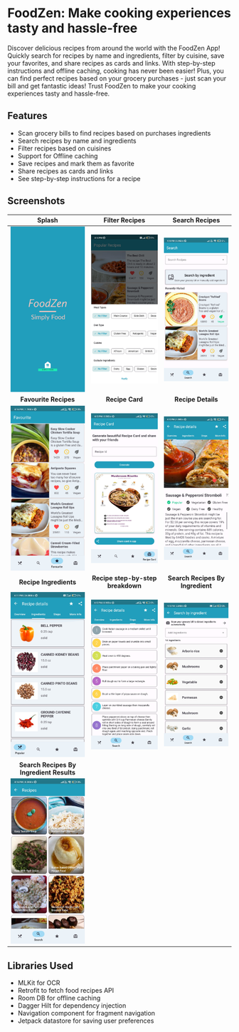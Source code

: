 # FoodZen: Make cooking experiences tasty and hassle-free

Discover delicious recipes from around the world with the FoodZen App! Quickly search for recipes by name and ingredients, filter by cuisine, save your favorites, and share recipes as cards and links. With step-by-step instructions and offline caching, cooking has never been easier! Plus, you can find perfect recipes based on your grocery purchases - just scan your bill and get fantastic ideas! Trust FoodZen to make your cooking experiences tasty and hassle-free.

## Features

- Scan grocery bills to find recipes based on purchases ingredients
- Search recipes by name and ingredients
- Filter recipes based on cuisines 
- Support for Offline caching
- Save recipes and mark them as favorite
- Share recipes as cards and links
- See step-by-step instructions for a recipe

## Screenshots

|**Splash**|**Filter Recipes**|**Search Recipes**| 
|:---------------------------:|:---------------------------:|:---------------------------:|
|<img src="Screenshots/SS1.jpg" width="220"/>  |  <img src="Screenshots/SS2.jpg" width="220"/> | <img src="Screenshots/SS3.jpg" width="220"/> |
| **Favourite Recipes** | **Recipe Card** | **Recipe Details** |
|<img src="Screenshots/SS4.jpg" width="220"/>  |  <img src="Screenshots/SS5.jpg" width="220"/> | <img src="Screenshots/SS6.jpg" width="220"/> |
| **Recipe Ingredients** | **Recipe step-by-step breakdown** | **Search Recipes By Ingredient** |
|<img src="Screenshots/SS7.jpg" width="220"/>  |  <img src="Screenshots/SS8.jpg" width="220"/> | <img src="Screenshots/SS9.jpg" width="220"/> |
|**Search Recipes By Ingredient Results**|
|<img src="Screenshots/SS10.jpg" width="220"/>  | 

## Libraries Used
- MLKit for OCR
- Retrofit to fetch food recipes API
- Room DB for offline caching
- Dagger Hilt for dependency injection
- Navigation component for fragment navigation
- Jetpack datastore for saving user preferences
